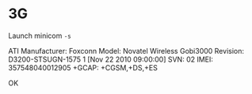 # 3G

Launch minicom ```-s```

ATI
Manufacturer: Foxconn
Model: Novatel Wireless Gobi3000
Revision: D3200-STSUGN-1575  1  [Nov 22 2010 09:00:00]
SVN: 02
IMEI: 357548040012905
+GCAP: +CGSM,+DS,+ES

OK

